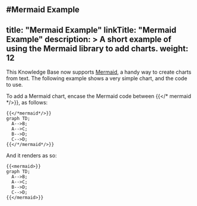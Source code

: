 #Mermaid Example
---
title: "Mermaid Example"
linkTitle: "Mermaid Example"
description: >
    A short example of using the Mermaid library to add charts.
weight: 12
---
This Knowledge Base now supports [Mermaid](https://mermaid-js.github.io/mermaid/#/), a handy way to create charts from text.  The following example shows a very simple chart, and the code to use.

To add a Mermaid chart, encase the Mermaid code between {{</* mermaid */>}}, as follows:



```text
{{</*mermaid*/>}}
graph TD;
  A-->B;
  A-->C;
  B-->D;
  C-->D;
{{</*/mermaid*/>}}
```

And it renders as so:
```text
{{<mermaid>}}
graph TD;
  A-->B;
  A-->C;
  B-->D;
  C-->D;
{{</mermaid>}}
```